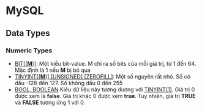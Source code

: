 # MySQL

## Data Types

### Numeric Types

- <u>BIT[(**M**)]</u>:
    Một kiểu bit-value. M chỉ ra số bits của mỗi giá trị, từ 1 đến 64. Mặc định là 1 nếu **M** bị bỏ qua
- <u>TINYINT[(**M**)] [UNSIGNED] [ZEROFILL]</u>:
    Một số nguyên rất nhỏ. Số có dấu -128 đến 127. Số không dấu 0 đến 255
- <u>BOOL, BOOLEAN</u>
    Kiểu dữ liệu này tương đương với <u>TINYINT(1)</u>. Giá trị 0 được xem là **false**. Giá trị khác 0 được xem **true**. Tuy nhiên, giá trị **TRUE** và **FALSE** tương ứng 1 với 0.
